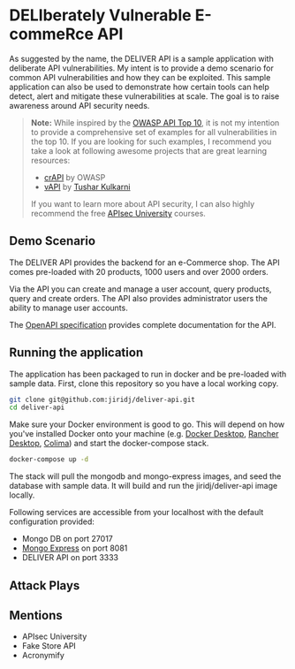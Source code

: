 #  DELIberately Vulnerable E-commeRce API

As suggested by the name, the DELIVER API is a sample application with deliberate API vulnerabilities. My intent is to provide a demo scenario for common API vulnerabilities and how they can be exploited. This sample application can also be used to demonstrate how certain tools can help detect, alert and mitigate these vulnerabilities at scale. The goal is to raise awareness around API security needs. 

> **Note:**
> While inspired by the [OWASP API Top 10](https://owasp.org/www-project-api-security/), it is not my intention to provide a comprehensive set of examples for all vulnerabilities in the top 10. If you are looking for such examples, I recommend you take a look at following awesome projects that are great learning resources:
> - [crAPI](https://github.com/OWASP/crAPI) by OWASP
> - [vAPI](https://github.com/roottusk/vapi) by [Tushar Kulkarni](http://roottusk.com/)
>
> If you want to learn more about API security, I can also highly recommend the free [APIsec University](https://www.apisecuniversity.com/) courses. 

## Demo Scenario

The DELIVER API provides the backend for an e-Commerce shop. The API comes pre-loaded with 20 products, 1000 users and over 2000 orders. 

Via the API you can create and manage a user account, query products, query and create orders. The API also provides administrator users the ability to manage user accounts.

The [OpenAPI specification](openapi.yaml) provides complete documentation for the API. 

## Running the application

The application has been packaged to run in docker and be pre-loaded with sample data. First, clone this repository so you have a local working copy.

```bash
git clone git@github.com:jiridj/deliver-api.git
cd deliver-api
```

Make sure your Docker environment is good to go. This will depend on how you've installed Docker onto your machine (e.g. [Docker Desktop](https://www.docker.com/products/docker-desktop/), [Rancher Desktop](https://rancherdesktop.io/), [Colima](https://github.com/abiosoft/colima)) and start the docker-compose stack. 

```bash
docker-compose up -d
```

The stack will pull the mongodb and mongo-express images, and seed the database with sample data. It will build and run the jiridj/deliver-api image locally.

Following services are accessible from your localhost with the default configuration provided:

- Mongo DB on port 27017
- [Mongo Express](https://github.com/mongo-express/mongo-express) on port 8081
- DELIVER API on port 3333


## Attack Plays

## Mentions

- APIsec University
- Fake Store API
- Acronymify
